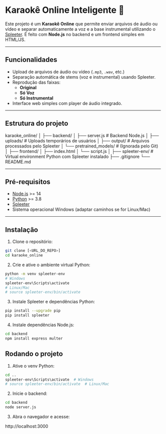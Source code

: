 # Karaokê Online Inteligente 🎤

Este projeto é um **Karaokê Online** que permite enviar arquivos de áudio ou vídeo e separar automaticamente a voz e a base instrumental utilizando o [Spleeter](https://github.com/deezer/spleeter). É feito com **Node.js** no backend e um frontend simples em HTML/JS.

---

## Funcionalidades

- Upload de arquivos de áudio ou vídeo (`.mp3`, `.wav`, etc.)
- Separação automática de stems (voz e instrumental) usando Spleeter.
- Reprodução das faixas:
  - **Original**
  - **Só Voz**
  - **Só Instrumental**
- Interface web simples com player de áudio integrado.

---

## Estrutura do projeto

karaoke_online/
│
├── backend/
│ ├── server.js # Backend Node.js
│ ├── uploads/ # Uploads temporários de usuários
│ ├── output/ # Arquivos processados pelo Spleeter
│ └── pretrained_models/ # (Ignorada pelo Git)
│
├── frontend/
│ ├── index.html
│ └── script.js
│
├── spleeter-env/ # Virtual environment Python com Spleeter instalado
├── .gitignore
└── README.md


---

## Pré-requisitos

- [Node.js](https://nodejs.org/) >= 14
- [Python](https://www.python.org/) >= 3.8
- [Spleeter](https://github.com/deezer/spleeter)
- Sistema operacional Windows (adaptar caminhos se for Linux/Mac)

---

## Instalação

1. Clone o repositório:

```bash
git clone [<URL_DO_REPO>]
cd karaoke_online
```
2. Crie e ative o ambiente virtual Python:

```bash
python -m venv spleeter-env
# Windows
spleeter-env\Scripts\activate
# Linux/Mac
# source spleeter-env/bin/activate
```

3. Instale Spleeter e dependências Python:

```bash
pip install --upgrade pip
pip install spleeter
```

4. Instale dependências Node.js:
```bash
cd backend
npm install express multer
```

## Rodando o projeto

1. Ative o venv Python:

```bash
cd ..
spleeter-env\Scripts\activate  # Windows
# source spleeter-env/bin/activate  # Linux/Mac
```

2. Inicie o backend:

```bash
cd backend
node server.js
```
3. Abra o navegador e acesse:

http://localhost:3000

